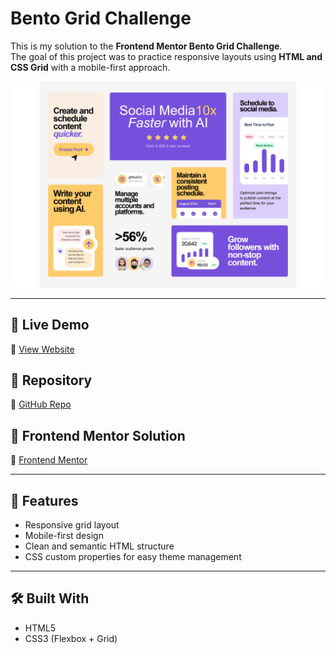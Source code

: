 # Bento Grid Challenge

This is my solution to the **Frontend Mentor Bento Grid Challenge**.  
The goal of this project was to practice responsive layouts using **HTML and CSS Grid** with a mobile-first approach.

![Preview](./images/screenshot.png)

---

## 🚀 Live Demo

🔗 [View Website](https://telmomanduco.github.io/bento-grid-main/)

## 📂 Repository

🔗 [GitHub Repo](https://github.com/TelmoManduco/bento-grid-main)

## 🎯 Frontend Mentor Solution

🔗 [Frontend Mentor](https://www.frontendmentor.io/solutions/bento-grid-main-solution-Kd9bvp7IEa)

---

## 📌 Features

- Responsive grid layout
- Mobile-first design
- Clean and semantic HTML structure
- CSS custom properties for easy theme management

---

## 🛠️ Built With

- HTML5
- CSS3 (Flexbox + Grid)
